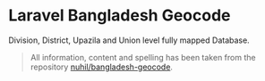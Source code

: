 # Laravel Bangladesh Geocode
Division, District, Upazila and Union level fully mapped Database.

> All information, content and spelling has been taken from the repository [nuhil/bangladesh-geocode](https://github.com/nuhil/bangladesh-geocode).
